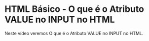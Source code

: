 # HTML Básico - O que é o Atributo VALUE no INPUT no HTML

Neste vídeo veremos O que é o Atributo VALUE no INPUT no HTML.